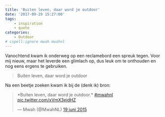 ```yaml
---
title: 'Buiten leven, daar word je outdoor'
date: '2017-09-29 15:27:00'
tags:
    - inspiration
    - quote
categories:
    - Outdoor
# cspell:ignore mwah mwahnl
---
```


Vanochtend kwam ik onderweg op een reclamebord een spreuk tegen. Voor mij nieuw, maar het leverde een glimlach op, dus leuk om te onthouden en nog eens ergens te gebruiken.

> Buiten leven, daar word je outdoor

Na een beetje zoeken kwam ik bij de (denk ik) bron:

> \*Buiten leven, daar word je outdoor.\* [\#mwahnl](https://twitter.com/hashtag/mwahnl?src=hash&ref_src=twsrc%5Etfw) [pic.twitter.com/xVmX3ejdHZ](http://t.co/xVmX3ejdHZ)
>
> — Mwah (@MwahNL) [19 juni 2015](https://twitter.com/MwahNL/status/611838293970436096?ref_src=twsrc%5Etfw)
